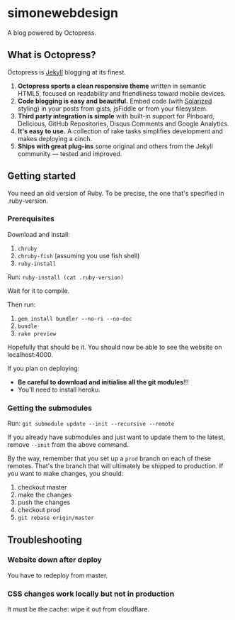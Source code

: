 # simonewebdesign

A blog powered by Octopress.

## What is Octopress?

Octopress is [Jekyll](https://github.com/mojombo/jekyll) blogging at its finest.

1. **Octopress sports a clean responsive theme** written in semantic HTML5, focused on readability and friendliness toward mobile devices.
2. **Code blogging is easy and beautiful.** Embed code (with [Solarized](http://ethanschoonover.com/solarized) styling) in your posts from gists, jsFiddle or from your filesystem.
3. **Third party integration is simple** with built-in support for Pinboard, Delicious, GitHub Repositories, Disqus Comments and Google Analytics.
4. **It's easy to use.** A collection of rake tasks simplifies development and makes deploying a cinch.
5. **Ships with great plug-ins** some original and others from the Jekyll community &mdash; tested and improved.


## Getting started

You need an old version of Ruby. To be precise, the one that's specified in .ruby-version.

### Prerequisites

Download and install:

1. `chruby`
2. `chruby-fish` (assuming you use fish shell)
3. `ruby-install`

Run: `ruby-install (cat .ruby-version)`

Wait for it to compile.

Then run:

1. `gem install bundler --no-ri --no-doc`
2. `bundle`
3. `rake preview`

Hopefully that should be it. You should now be able to see the website on localhost:4000.

If you plan on deploying:

- **Be careful to download and initialise all the git modules**!!!
- You'll need to install heroku.

### Getting the submodules

Run: `git submodule update --init --recursive --remote`

If you already have submodules and just want to update them to the latest, remove `--init` from the above command.

By the way, remember that you set up a `prod` branch on each of these remotes. That's the branch that will ultimately be shipped to production. If you want to make changes, you should:

1. checkout master
2. make the changes
3. push the changes
4. checkout prod
5. `git rebase origin/master`


## Troubleshooting

### Website down after deploy

You have to redeploy from master.

### CSS changes work locally but not in production

It must be the cache: wipe it out from cloudflare.
